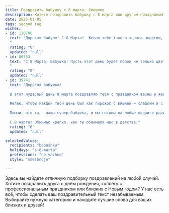 ```yaml
---
title: Поздравить бабушку с 8 марта. Смешное
description: Хотите поздравить бабушку с 8 марта или другим праздником? Наш ИИ создаст незабываемое поздравление, а вы обязательно выделитесь среди других.  
date: 2025-01-05
tags: second tag
wishes:
- id: 130706
  text: "Дорогая бабуля! С 8 Марта!  Желаю тебе такого запаса энергии, чтобы внуков гонять по двору до изнеможения (а потом ещё и тортик весь съесть!).  Пусть все твои цветы будут самыми яркими, а все твои рецепты – самыми вкусными (особенно тот секретный, от которого все впадают в сладкий транс!).  Будь здорова, бодра и вечно молода душой!  А если кто-то посмеет сказать, что ты уже не та, скажи им, что ты – та, которая всех порвёт в игре в домино!
  "
  rating: "0"
  updated: "null"
- id: 80353
  text: "С 8 Марта, Бабушка! Пусть этот день будет полон не только цветов, но и внуков, которые приготовили тебе праздничный обед, а не только тортик! 😉
  "
  rating: "0"
  updated: "null"
- id: 39741
  text: "Дорогая бабушка!
  
  В этот чудесный день 8 марта поздравляю тебя с праздником весны и женственности! Пусть твой дом всегда наполняет запах свежей выпечки, а цветы радуют глаз так же, как ты радовала нас в детстве!
  
  Желаю, чтобы каждый твой день был как пирожок с вишней – сладким и с сюрпризом! Пусть сыновья и дочери балуют тебя, как ты нас когда-то баловала, а внуки присылают тебе смешные картинки, чтобы ты всегда была в тренде!
  
  Помни, что ты – наша супер-бабушка, и мы готовы на любые подвиги ради твоей улыбки. Пусть здоровье будет крепким, как твои фаршированные капусты, а счастье – ярким, как твой любимый платок!
  
  С 8 марта! Обнимаю крепко, как ты обнимала нас в детстве!"
  rating: "0"
  updated: "null"

selectedValues:
  recipients: "babushku"
  holidays: "s-8-marta"
  professions: "ne-vazhno"
  style: "smeshnoje"

---
```


Здесь вы найдете отличную подборку поздравлений на любой случай.
Хотите поздравить друга с днём рождения, коллегу с профессиональным праздником или близких с Новым годом? У нас есть всё, чтобы сделать ваш поздравительный текст незабываемым. Выбирайте нужную категорию и находите лучшие слова для ваших близких и друзей!
